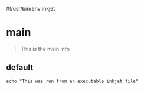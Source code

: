 #!/usr/bin/env inkjet

# main

> This is the main info

## default

```
echo "This was run from an executable inkjet file"
```
